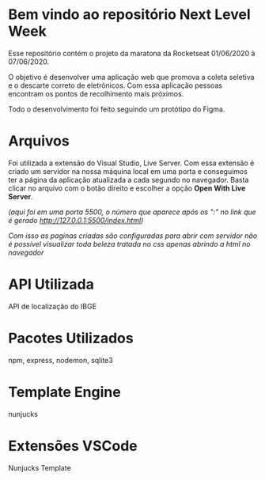 # Bem vindo ao repositório Next Level Week

Esse repositório contém  o projeto da maratona da Rocketseat 01/06/2020 à 07/06/2020.

O objetivo é desenvolver uma aplicação web que promova  a coleta seletiva e o descarte correto de eletrônicos. Com essa aplicação pessoas encontram os pontos de recolhimento mais próximos. 

Todo o desenvolvimento foi feito seguindo um protótipo do Figma.

# Arquivos

Foi utilizada a extensão do Visual Studio, Live Server. Com essa extensão é criado um servidor na nossa máquina local em uma porta e conseguimos ter a página da aplicação atualizada a cada segundo no navegador. Basta clicar no arquivo com o botão direito e escolher a opção **Open With Live Server**.

*(aqui foi em uma porta 5500, o número que aparece após os ":" no link que é gerado http://127.0.0.1:5500/index.html)*

*Com isso as paginas criadas são configuradas para abrir com servidor não é possível visualizar toda beleza tratada no css apenas abrindo a html no navegador*



# API Utilizada

API de localização do IBGE

# Pacotes Utilizados

npm, express, nodemon, sqlite3

# Template Engine

nunjucks

# Extensões VSCode 
Nunjucks Template
